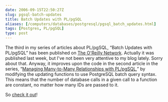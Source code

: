 ```yaml
--- 
date: 2006-09-15T22:50:27Z
slug: pgsql-batch-updates
title: Batch Updates with PL/pgSQL
aliases: [/computers/databases/postgresql/pgsql_batch_updates.html]
tags: [Postgres, PL/pgSQL]
type: post
---
```


The third in my series of articles about PL/pgSQL, “Batch Updates with PL/pgSQL”
has been published on [The O'Reilly Network]. Actually it was published last
week, but I've not been very attentive to my blog lately. Sorry about that.
Anyway, it improves upon the code in the second article in the series,
“[Managing Many-to-Many Relationships with PL/pgSQL],” by modifying the updating
functions to use PostgreSQL batch query syntax. This means that the number of
database calls in a given call to a function are constant, no matter how many
IDs are passed to it.

So [check it out][The O'Reilly Network]!

  [The O'Reilly Network]: http://www.oreillynet.com/pub/a/databases/2006/09/07/plpgsql-batch-updates.html
    "Batch Updates with PL/pgSQL"
  [Managing Many-to-Many Relationships with PL/pgSQL]: http://www.onlamp.com/pub/a/onlamp/2006/06/29/many-to-many-with-plpgsql.html
    "Managing Many-to-Many Relationships with PL/pgSQL"
